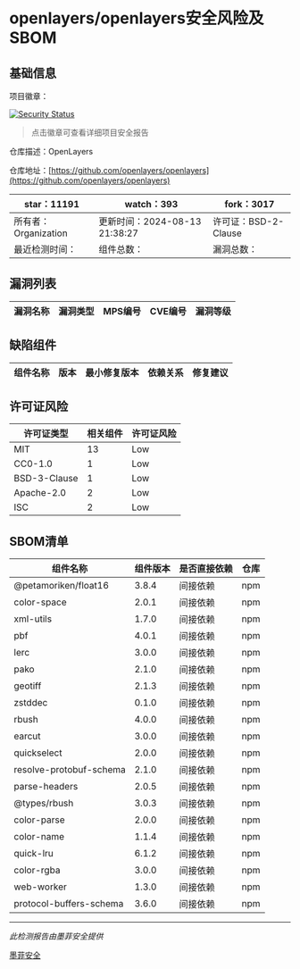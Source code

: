 # openlayers/openlayers安全风险及SBOM

## 基础信息

项目徽章：

[![Security Status](https://www.murphysec.com/platform3/v31/badge/1823436266034302976.svg)](https://www.murphysec.com/console/report/1692243990228652032/1823436266034302976)

> 点击徽章可查看详细项目安全报告

仓库描述：OpenLayers

仓库地址：[https://github.com/openlayers/openlayers](https://github.com/openlayers/openlayers)

| star：11191 | watch：393 | fork：3017 |
| ----------- | -------------- | ------------ |
| 所有者：Organization | 更新时间：2024-08-13 21:38:27 | 许可证：BSD-2-Clause |
| 最近检测时间： | 组件总数： | 漏洞总数： |




## 漏洞列表

| 漏洞名称 | 漏洞类型 | MPS编号 | CVE编号 | 漏洞等级 |
| ------- | ------ | ------- | ------ | ----- |





## 缺陷组件

| 组件名称 | 版本 | 最小修复版本 | 依赖关系 | 修复建议 |
| -------- | ---- | ------------ | -------- | -------- |





## 许可证风险

| 许可证类型 | 相关组件 | 许可证风险 |
| ---------- | -------- | ---------- |
|MIT|13|Low|
|CC0-1.0|1|Low|
|BSD-3-Clause|1|Low|
|Apache-2.0|2|Low|
|ISC|2|Low|




## SBOM清单

| 组件名称 | 组件版本 | 是否直接依赖 | 仓库 |
| -------- | -------- | ------------ | ---- |
|@petamoriken/float16|3.8.4|间接依赖|npm|
|color-space|2.0.1|间接依赖|npm|
|xml-utils|1.7.0|间接依赖|npm|
|pbf|4.0.1|间接依赖|npm|
|lerc|3.0.0|间接依赖|npm|
|pako|2.1.0|间接依赖|npm|
|geotiff|2.1.3|间接依赖|npm|
|zstddec|0.1.0|间接依赖|npm|
|rbush|4.0.0|间接依赖|npm|
|earcut|3.0.0|间接依赖|npm|
|quickselect|2.0.0|间接依赖|npm|
|resolve-protobuf-schema|2.1.0|间接依赖|npm|
|parse-headers|2.0.5|间接依赖|npm|
|@types/rbush|3.0.3|间接依赖|npm|
|color-parse|2.0.0|间接依赖|npm|
|color-name|1.1.4|间接依赖|npm|
|quick-lru|6.1.2|间接依赖|npm|
|color-rgba|3.0.0|间接依赖|npm|
|web-worker|1.3.0|间接依赖|npm|
|protocol-buffers-schema|3.6.0|间接依赖|npm|


------

*此检测报告由墨菲安全提供*

[墨菲安全](www.murphysec.com)